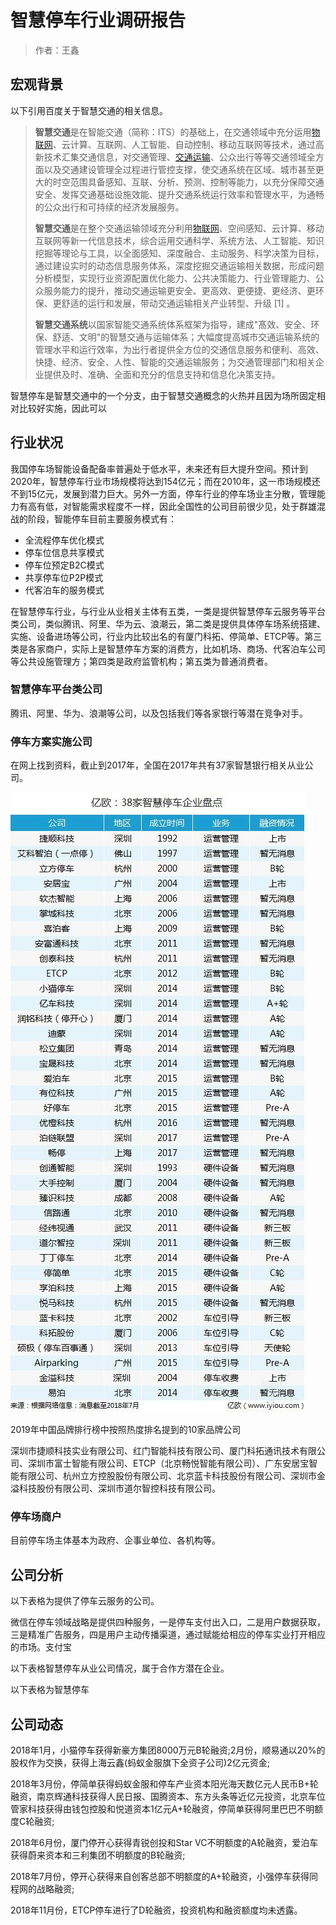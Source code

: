 # 智慧停车行业调研报告

> 作者：王鑫

## 宏观背景

以下引用百度关于智慧交通的相关信息。

> **智慧交通**是在智能交通（简称：ITS）的基础上，在交通领域中充分运用[物联网](https://baike.baidu.com/item/物联网)、云计算、互联网、人工智能、自动控制、移动互联网等技术，通过高新技术汇集交通信息，对交通管理、[交通运输](https://baike.baidu.com/item/交通运输)、公众出行等等交通领域全方面以及交通建设管理全过程进行管控支撑，使交通系统在区域、城市甚至更大的时空范围具备感知、互联、分析、预测、控制等能力，以充分保障交通安全、发挥交通基础设施效能、提升交通系统运行效率和管理水平，为通畅的公众出行和可持续的经济发展服务。
>
> **智慧交通**是在整个交通运输领域充分利用[物联网](https://baike.baidu.com/item/物联网)、空间感知、云计算、移动互联网等新一代信息技术，综合运用交通科学、系统方法、人工智能、知识挖掘等理论与工具，以全面感知、深度融合、主动服务、科学决策为目标，通过建设实时的动态信息服务体系，深度挖掘交通运输相关数据，形成问题分析模型，实现行业资源配置优化能力、公共决策能力、行业管理能力、公众服务能力的提升，推动交通运输更安全、更高效、更便捷、更经济、更环保、更舒适的运行和发展，带动交通运输相关产业转型、升级 \[1\]  。
>
> **智慧交通系统**以国家智能交通系统体系框架为指导，建成"髙效、安全、环保、舒适、文明"的智慧交通与运输体系；大幅度提高城市交通运输系统的管理水平和运行效率，为出行者提供全方位的交通信息服务和便利、高效、快捷、经济、安全、人性、智能的交通运输服务；为交通管理部门和相关企业提供及时、准确、全面和充分的信息支持和信息化决策支持。

智慧停车是智慧交通中的一个分支，由于智慧交通概念的火热并且因为场所固定相对比较好实施，因此可以

## 行业状况

我国停车场智能设备配备率普遍处于低水平，未来还有巨大提升空间。预计到2020年，智慧停车行业市场规模将达到154亿元；而在2010年，这一市场规模还不到15亿元，发展到潜力巨大。另外一方面，停车行业的停车场业主分散，管理能力有高有低，对智能需求程度不一样，因此全国性的公司目前很少见，处于群雄混战的阶段，智能停车目前主要服务模式有：

* 全流程停车优化模式
* 停车位信息共享模式
* 停车位预定B2C模式
* 共享停车位P2P模式
* 代客泊车的服务模式

在智慧停车行业，与行业从业相关主体有五类，一类是提供智慧停车云服务等平台类公司，类似腾讯、阿里、华为云、浪潮云，第二类是提供具体停车场系统搭建、实施、设备进场等公司，行业内比较出名的有厦门科拓、停简单、ETCP等。第三类是各家商户，实际上是智慧停车方案的消费方，比如机场、商场、代客泊车公司等公共设施管理方；第四类是政府监管机构；第五类为普通消费者。

### 智慧停车平台类公司

腾讯、阿里、华为、浪潮等公司，以及包括我们等各家银行等潜在竞争对手。

### 停车方案实施公司

在网上找到资料，截止到2017年，全国在2017年共有37家智慧银行相关从业公司。

![](/assets/CA37527612004A35A9496E2CE13816BC.jpeg)

2019年中国品牌排行榜中按照热度排名提到的10家品牌公司

深圳市捷顺科技实业有限公司、红门智能科技有限公司、厦门科拓通讯技术有限公司、深圳市富士智能有限公司、ETCP（北京畅悦智能有限公司）、广东安居宝智能有限公司、杭州立方控股股份有限公司、北京蓝卡科技股份有限公司、深圳市金溢科技股份有限公司、深圳市道尔智控科技有限公司。

### 停车场商户

目前停车场主体基本为政府、企事业单位、各机构等。

## 公司分析

以下表格为提供了停车云服务的公司。

微信在停车领域战略是提供四种服务，一是停车支付出入口，二是用户数据获取，三是精准广告服务，四是用户主动传播渠道，通过赋能给相应的停车实业打开相应的市场。支付宝

以下表格智慧停车从业公司情况，属于合作方潜在企业。

以下表格为智慧停车

## 公司动态

2018年1月，小猫停车获得新豪方集团8000万元B轮融资;2月份，顺易通以20%的股权作为交换，获得上海云鑫\(蚂蚁金服旗下全资子公司\)2亿元资金;

2018年3月份，停简单获得蚂蚁金服和停车产业资本阳光海天数亿元人民币B+轮融资，南京辉通科技获得人民日报、国腾资本、东方头条等近亿元投资，北京车位管家科技获得由钱包控股和悦道资本1亿元A+轮融资，停简单获得阿里巴巴不明额度C轮融资;

2018年6月份，厦门停开心获得青锐创投和Star VC不明额度的A轮融资，爱泊车获得蔚来资本和三利集团不明额度的B轮融资;

2018年7月份，停开心获得来自创客总部不明额度的A+轮融资，小强停车获得同程网的战略融资;

2018年11月份，ETCP停车进行了D轮融资，投资机构和融资额度均未透露。

